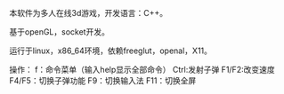 本软件为多人在线3d游戏，开发语言：C++。

基于openGL，socket开发。

运行于linux，x86_64环境，依赖freeglut，openal，X11。 

操作：
f：命令菜单（输入help显示全部命令）
Ctrl:发射子弹
F1/F2:改变速度
F4/F5：切换子弹功能
F9：切换输入法
F11：切换全屏
